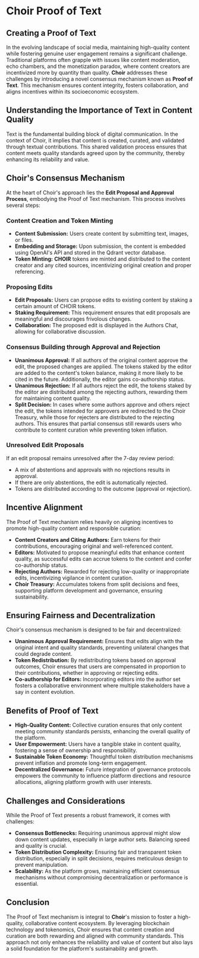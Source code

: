 # Choir Proof of Text

## Creating a Proof of Text

In the evolving landscape of social media, maintaining high-quality content while fostering genuine user engagement remains a significant challenge. Traditional platforms often grapple with issues like content moderation, echo chambers, and the monetization paradox, where content creators are incentivized more by quantity than quality. **Choir** addresses these challenges by introducing a novel consensus mechanism known as **Proof of Text**. This mechanism ensures content integrity, fosters collaboration, and aligns incentives within its socioeconomic ecosystem.

## Understanding the Importance of Text in Content Quality

Text is the fundamental building block of digital communication. In the context of Choir, it implies that content is created, curated, and validated through textual contributions. This shared validation process ensures that content meets quality standards agreed upon by the community, thereby enhancing its reliability and value.

## Choir's Consensus Mechanism

At the heart of Choir's approach lies the **Edit Proposal and Approval Process**, embodying the Proof of Text mechanism. This process involves several steps:

### Content Creation and Token Minting

- **Content Submission:** Users create content by submitting text, images, or files.
- **Embedding and Storage:** Upon submission, the content is embedded using OpenAI's API and stored in the Qdrant vector database.
- **Token Minting:** **CHOIR** tokens are minted and distributed to the content creator and any cited sources, incentivizing original creation and proper referencing.

### Proposing Edits

- **Edit Proposals:** Users can propose edits to existing content by staking a certain amount of CHOIR tokens.
- **Staking Requirement:** This requirement ensures that edit proposals are meaningful and discourages frivolous changes.
- **Collaboration:** The proposed edit is displayed in the Authors Chat, allowing for collaborative discussion.

### Consensus Building through Approval and Rejection

- **Unanimous Approval:** If all authors of the original content approve the edit, the proposed changes are applied. The tokens staked by the editor are added to the content's token balance, making it more likely to be cited in the future. Additionally, the editor gains co-authorship status.
- **Unanimous Rejection:** If all authors reject the edit, the tokens staked by the editor are distributed among the rejecting authors, rewarding them for maintaining content quality.
- **Split Decision:** In cases where some authors approve and others reject the edit, the tokens intended for approvers are redirected to the Choir Treasury, while those for rejecters are distributed to the rejecting authors. This ensures that partial consensus still rewards users who contribute to content curation while preventing token inflation.

### Unresolved Edit Proposals

If an edit proposal remains unresolved after the 7-day review period:
- A mix of abstentions and approvals with no rejections results in approval.
- If there are only abstentions, the edit is automatically rejected.
- Tokens are distributed according to the outcome (approval or rejection).

## Incentive Alignment

The Proof of Text mechanism relies heavily on aligning incentives to promote high-quality content and responsible curation:

- **Content Creators and Citing Authors:** Earn tokens for their contributions, encouraging original and well-referenced content.
- **Editors:** Motivated to propose meaningful edits that enhance content quality, as successful edits can accrue tokens to the content and confer co-authorship status.
- **Rejecting Authors:** Rewarded for rejecting low-quality or inappropriate edits, incentivizing vigilance in content curation.
- **Choir Treasury:** Accumulates tokens from split decisions and fees, supporting platform development and governance, ensuring sustainability.

## Ensuring Fairness and Decentralization

Choir's consensus mechanism is designed to be fair and decentralized:

- **Unanimous Approval Requirement:** Ensures that edits align with the original intent and quality standards, preventing unilateral changes that could degrade content.
- **Token Redistribution:** By redistributing tokens based on approval outcomes, Choir ensures that users are compensated in proportion to their contributions, whether in approving or rejecting edits.
- **Co-authorship for Editors:** Incorporating editors into the author set fosters a collaborative environment where multiple stakeholders have a say in content evolution.

## Benefits of Proof of Text

- **High-Quality Content:** Collective curation ensures that only content meeting community standards persists, enhancing the overall quality of the platform.
- **User Empowerment:** Users have a tangible stake in content quality, fostering a sense of ownership and responsibility.
- **Sustainable Token Economy:** Thoughtful token distribution mechanisms prevent inflation and promote long-term engagement.
- **Decentralized Governance:** Future integration of governance protocols empowers the community to influence platform directions and resource allocations, aligning platform growth with user interests.

## Challenges and Considerations

While the Proof of Text presents a robust framework, it comes with challenges:

- **Consensus Bottlenecks:** Requiring unanimous approval might slow down content updates, especially in large author sets. Balancing speed and quality is crucial.
- **Token Distribution Complexity:** Ensuring fair and transparent token distribution, especially in split decisions, requires meticulous design to prevent manipulation.
- **Scalability:** As the platform grows, maintaining efficient consensus mechanisms without compromising decentralization or performance is essential.

## Conclusion

The Proof of Text mechanism is integral to **Choir**'s mission to foster a high-quality, collaborative content ecosystem. By leveraging blockchain technology and tokenomics, Choir ensures that content creation and curation are both rewarding and aligned with community standards. This approach not only enhances the reliability and value of content but also lays a solid foundation for the platform's sustainability and growth.
